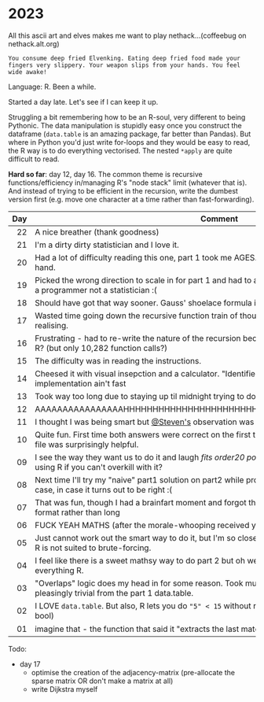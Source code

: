 # 2023

All this ascii art and elves makes me want to play nethack...(coffeebug on nethack.alt.org)

```
You consume deep fried Elvenking. Eating deep fried food made your
fingers very slippery. Your weapon slips from your hands. You feel wide awake!
```

Language: R. Been a while.

Started a day late. Let's see if I can keep it up.

Struggling a bit remembering how to be an R-soul, very different to being Pythonic.
The data manipulation is stupidly easy once you construct the dataframe (`data.table` is an amazing package, far better
than Pandas). But where in Python you'd just write for-loops and they would be easy to read, the R way is to do
everything vectorised. The nested `*apply` are quite difficult to read.

**Hard so far**: day 12, day 16. The common theme is recursive functions/efficiency in/managing R's "node stack" limit (whatever that is).
And instead of trying to be efficient in the recursion, write the dumbest version first (e.g. move one character at a time rather than
 fast-forwarding).
 

| Day | Comment                                                                                                                                      |
|----:|----------------------------------------------------------------------------------------------------------------------------------------------|
|  22 | A nice breather (thank goodness)                                                                                                             |
|  21 | I'm a dirty dirty statistician and I love it.                                                                                                |
|  20 | Had a lot of difficulty reading this one, part 1 took me AGES. Part 2 was done by inspection and by hand.                                    |
|  19 | Picked the wrong direction to scale in for part 1 and had to abandon it entirely for part 2. Think like a programmer not a statistician :(   |
|  18 | Should have got that way sooner. Gauss' shoelace formula is AMAZING                                                                          |
|  17 | Wasted time going down the recursive function train of thought (because of last few days) before realising.                                  |
|  16 | Frustrating - had to re-write the nature of the recursion because it got too many frames deep for R? (but only 10,282 function calls?)       |
|  15 | The difficulty was in reading the instructions.                                                                                              |
|  14 | Cheesed it with visual insepction and a calculator. "Identified patterns" ;) because that implementation ain't fast                          |
|  13 | Took way too long due to staying up til midnight trying to do day12 part2 lol                                                                |
|  12 | AAAAAAAAAAAAAAAAHHHHHHHHHHHHHHHHHHHHHHHHHHHHHHHHHHHHHHHHHHHHHHHH                                                                             |
|  11 | I thought I was being smart but [@Steven's](https://github.com/stevetr14/aoc2023/blob/bbfaf5b7c4cba6537cbe3385b702a6fed53ab365/day_11.py#L56) observation was galaxy-brain level |
|  10 | Quite fun. First time both answers were correct on the first try. Writing the intermediate outputs to file was surprisingly helpful.         |
|  09 | I see the way they want us to do it and laugh _fits order20 polynomials instead_ what's the point of using R if you can't overkill with it?  |
|  08 | Next time I'll try my "naive" part1 solution on part2 while programming up the more general part2 case, in case it turns out to be right :(  |
|  07 | That was fun, though I had a brainfart moment and forgot that I should just multisort in "wide" format rather than long                      |
|  06 | FUCK YEAH MATHS (after the morale-whooping received yesterday)                                                                               |
|  05 | Just cannot work out the smart way to do it, but I'm so close to conceptualising it. Very frustrating. R is not suited to brute-forcing.     |
|  04 | I feel like there is a sweet mathsy way to do part 2 but oh well, bring out the for-loop. Betraying everything R.                            |
|  03 | "Overlaps" logic does my head in for some reason. Took much longer than it should. Part 2 was pleasingly trivial from the part 1 data.table. |
|  02 | I LOVE `data.table`. But also, R lets you do `"5" < 15` without raising exception?!?! (and returns a bool)                                   |
|  01 | imagine that - the function that said it "extracts the last match" doesn't. ✟ ℝ.𝕀.ℙ. ✟                                                       |


Todo:

* day 17
  - optimise the creation of the adjacency-matrix (pre-allocate the sparse matrix OR don't make a matrix at all)
  - write Dijkstra myself
